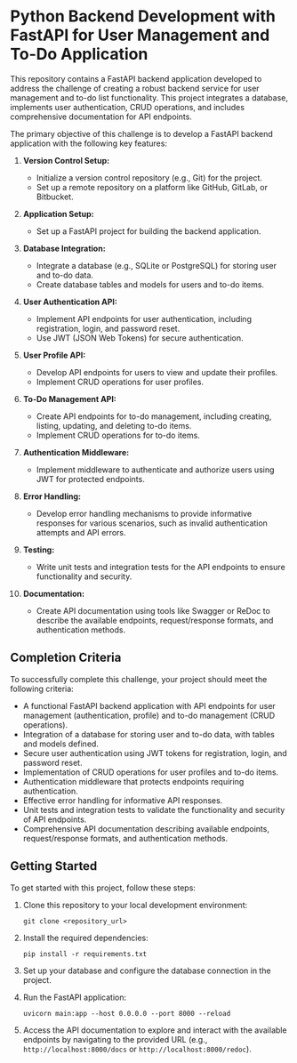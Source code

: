 # Python Backend Development with FastAPI for User Management and To-Do Application

This repository contains a FastAPI backend application developed to address the challenge of creating a robust backend service for user management and to-do list functionality. This project integrates a database, implements user authentication, CRUD operations, and includes comprehensive documentation for API endpoints.

The primary objective of this challenge is to develop a FastAPI backend application with the following key features:

1. **Version Control Setup:**
   - Initialize a version control repository (e.g., Git) for the project.
   - Set up a remote repository on a platform like GitHub, GitLab, or Bitbucket.

2. **Application Setup:**
   - Set up a FastAPI project for building the backend application.

3. **Database Integration:**
   - Integrate a database (e.g., SQLite or PostgreSQL) for storing user and to-do data.
   - Create database tables and models for users and to-do items.

4. **User Authentication API:**
   - Implement API endpoints for user authentication, including registration, login, and password reset.
   - Use JWT (JSON Web Tokens) for secure authentication.

5. **User Profile API:**
   - Develop API endpoints for users to view and update their profiles.
   - Implement CRUD operations for user profiles.

6. **To-Do Management API:**
   - Create API endpoints for to-do management, including creating, listing, updating, and deleting to-do items.
   - Implement CRUD operations for to-do items.

7. **Authentication Middleware:**
   - Implement middleware to authenticate and authorize users using JWT for protected endpoints.

8. **Error Handling:**
   - Develop error handling mechanisms to provide informative responses for various scenarios, such as invalid authentication attempts and API errors.

9. **Testing:**
   - Write unit tests and integration tests for the API endpoints to ensure functionality and security.

10. **Documentation:**
    - Create API documentation using tools like Swagger or ReDoc to describe the available endpoints, request/response formats, and authentication methods.

## Completion Criteria

To successfully complete this challenge, your project should meet the following criteria:

- A functional FastAPI backend application with API endpoints for user management (authentication, profile) and to-do management (CRUD operations).
- Integration of a database for storing user and to-do data, with tables and models defined.
- Secure user authentication using JWT tokens for registration, login, and password reset.
- Implementation of CRUD operations for user profiles and to-do items.
- Authentication middleware that protects endpoints requiring authentication.
- Effective error handling for informative API responses.
- Unit tests and integration tests to validate the functionality and security of API endpoints.
- Comprehensive API documentation describing available endpoints, request/response formats, and authentication methods.

## Getting Started

To get started with this project, follow these steps:

1. Clone this repository to your local development environment:

   ```
   git clone <repository_url>
   ```

2. Install the required dependencies:

   ```
   pip install -r requirements.txt
   ```

3. Set up your database and configure the database connection in the project.

4. Run the FastAPI application:

   ```
   uvicorn main:app --host 0.0.0.0 --port 8000 --reload
   ```

5. Access the API documentation to explore and interact with the available endpoints by navigating to the provided URL (e.g., `http://localhost:8000/docs` or `http://localhost:8000/redoc`).

